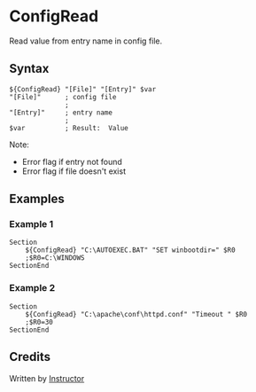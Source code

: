 # ConfigRead

Read value from entry name in config file.

## Syntax

	${ConfigRead} "[File]" "[Entry]" $var
	"[File]"      ; config file
	              ;
	"[Entry]"     ; entry name
	              ;
	$var          ; Result:  Value

Note:

- Error flag if entry not found 
- Error flag if file doesn't exist

## Examples

### Example 1

	Section
		${ConfigRead} "C:\AUTOEXEC.BAT" "SET winbootdir=" $R0
		;$R0=C:\WINDOWS
	SectionEnd

### Example 2

	Section
		${ConfigRead} "C:\apache\conf\httpd.conf" "Timeout " $R0
		;$R0=30
	SectionEnd

## Credits

Written by [Instructor][1]

[1]: http://nsis.sourceforge.net/User:Instructor